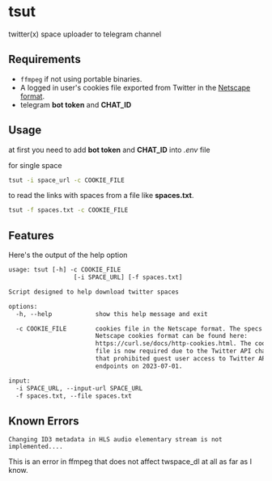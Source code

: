 # tsut
twitter(x) space uploader to telegram channel

## Requirements

- `ffmpeg` if not using portable binaries.
- A logged in user's cookies file exported from Twitter in the [Netscape format](https://curl.se/docs/http-cookies.html).
- telegram **bot token** and **CHAT_ID**


## Usage
at first you need to add **bot token** and **CHAT_ID** into *.env* file 
    
for single space 
```bash
tsut -i space_url -c COOKIE_FILE
```
to read the links with spaces from a file like **spaces.txt**. 
```bash
tsut -f spaces.txt -c COOKIE_FILE
```

## Features

Here's the output of the help option

```txt
usage: tsut [-h] -c COOKIE_FILE
                  [-i SPACE_URL] [-f spaces.txt]

Script designed to help download twitter spaces

options:
  -h, --help            show this help message and exit

  -c COOKIE_FILE        cookies file in the Netscape format. The specs of the
                        Netscape cookies format can be found here:
                        https://curl.se/docs/http-cookies.html. The cookies
                        file is now required due to the Twitter API change
                        that prohibited guest user access to Twitter API
                        endpoints on 2023-07-01.

input:
  -i SPACE_URL, --input-url SPACE_URL
  -f spaces.txt, --file spaces.txt 
```

## Known Errors

`Changing ID3 metadata in HLS audio elementary stream is not implemented....`

This is an error in ffmpeg that does not affect twspace_dl at all as far as I know.

